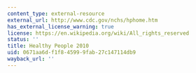 ```yaml
---
content_type: external-resource
external_url: http://www.cdc.gov/nchs/hphome.htm
has_external_license_warning: true
license: https://en.wikipedia.org/wiki/All_rights_reserved
status: ''
title: Healthy People 2010
uid: 0671aa6d-f1f8-4599-9fab-27c147114db9
wayback_url: ''
---
```

